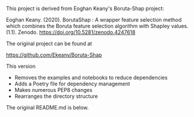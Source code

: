 This project is derived from Eoghan Keany's Boruta-Shap project:
   
Eoghan Keany. (2020). BorutaShap : A wrapper feature selection method which combines the Boruta feature selection algorithm with Shapley values. (1.1). Zenodo. https://doi.org/10.5281/zenodo.4247618

The original project can be found at

   https://github.com/Ekeany/Boruta-Shap


This version
  - Removes the examples and notebooks to reduce dependencies
  - Adds a Poetry file for dependency management
  - Makes numerous PEP8 changes
  - Rearranges the directory structure

The original README.md is below.

